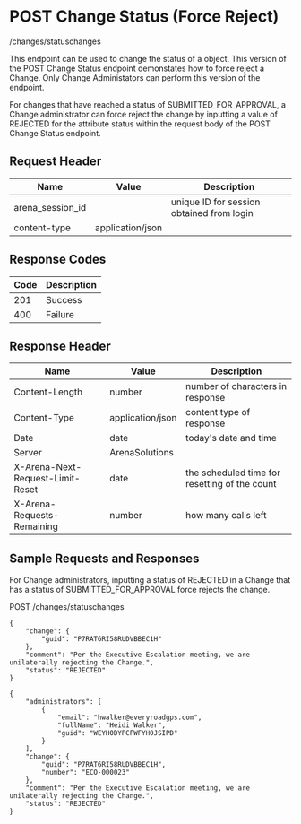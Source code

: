 # POST Change Status (Force Reject)


/changes/statuschanges

This endpoint can be used  to change the status of a  object. This version of the POST Change Status endpoint demonstates how to force reject a Change. Only Change Administators can perform this version of the endpoint. 

For changes that have reached a status of SUBMITTED_FOR_APPROVAL, a Change administrator can force reject the change by inputting a value of REJECTED for the attribute status within the request body of the POST Change Status endpoint.

## Request Header

| Name | Value | Description |
|  --- |  --- |  --- | 
| arena_session_id |   | unique ID for session obtained from login |
| content\-type | application/json |   |

## Response Codes

| Code | Description |
|  --- |  --- | 
| 201 | Success |
| 400 | Failure |

## Response Header

| Name | Value | Description |
|  --- |  --- |  --- | 
| Content\-Length | number | number of characters in response |
| Content\-Type | application/json | content type of response |
| Date | date | today's date and time |
| Server | ArenaSolutions |   |
| X\-Arena\-Next\-Request\-Limit\-Reset  | date | the scheduled time for resetting of the count |
| X\-Arena\-Requests\-Remaining  | number | how many calls left |

## Sample Requests and Responses
For Change administrators, inputting a status of REJECTED in a Change that has a status of SUBMITTED_FOR_APPROVAL force rejects the change.



POST /changes/statuschanges



```
{
    "change": {
        "guid": "P7RAT6RI58RUDVBBEC1H"
    },
    "comment": "Per the Executive Escalation meeting, we are unilaterally rejecting the Change.",
    "status": "REJECTED"
}
```


```
{
    "administrators": [
        {
            "email": "hwalker@everyroadgps.com",
            "fullName": "Heidi Walker",
            "guid": "WEYH0DYPCFWFYH0JSIPD"
        }
    ],
    "change": {
        "guid": "P7RAT6RI58RUDVBBEC1H",
        "number": "ECO-000023"
    },
    "comment": "Per the Executive Escalation meeting, we are unilaterally rejecting the Change.",
    "status": "REJECTED"
}
```
